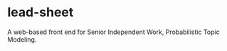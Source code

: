 lead-sheet
==========

A web-based front end for Senior Independent Work, Probabilistic Topic Modeling.